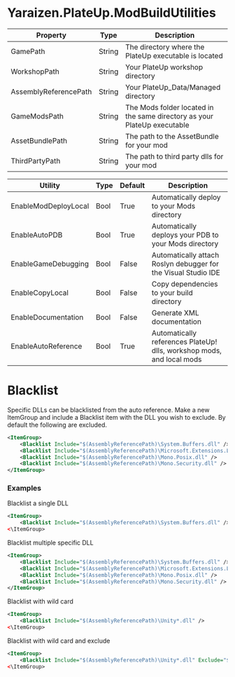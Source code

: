 # Yaraizen.PlateUp.ModBuildUtilities

| Property				| Type		| Description |
| ---					| ---		| --- |
| GamePath				| String	| The directory where the PlateUp executable is located |
| WorkshopPath			| String	| Your PlateUp workshop directory |
| AssemblyReferencePath | String	| Your PlateUp_Data/Managed directory |
| GameModsPath			| String	| The Mods folder located in the same directory as your PlateUp executable |
| AssetBundlePath		| String	| The path to the AssetBundle for your mod |
| ThirdPartyPath		| String	| The path to third party dlls for your mod |

| Utility				| Type		| Default	| Description |
| ---					| ---		| ---		| --- |
| EnableModDeployLocal	| Bool		| True		| Automatically deploy to your Mods directory |
| EnableAutoPDB			| Bool		| True		| Automatically deploys your PDB to your Mods directory |
| EnableGameDebugging	| Bool		| False		| Automatically attach Roslyn debugger for the Visual Studio IDE |
| EnableCopyLocal		| Bool		| False		| Copy dependencies to your build directory |
| EnableDocumentation	| Bool		| False		| Generate XML documentation |
| EnableAutoReference   | Bool		| True		| Automatically references PlateUp! dlls, workshop mods, and local mods |

# Blacklist
Specific DLLs can be blacklisted from the auto reference. Make a new ItemGroup and include a Blacklist item with the DLL you wish to exclude. By default the following are excluded.

```xml
<ItemGroup>
	<Blacklist Include="$(AssemblyReferencePath)\System.Buffers.dll" />
	<Blacklist Include="$(AssemblyReferencePath)\Microsoft.Extensions.Logging.Abstractions.dll" />
	<Blacklist Include="$(AssemblyReferencePath)\Mono.Posix.dll" />
	<Blacklist Include="$(AssemblyReferencePath)\Mono.Security.dll" />
</ItemGroup>
```

### Examples
Blacklist a single DLL
```xml
<ItemGroup>
	<Blacklist Include="$(AssemblyReferencePath)\System.Buffers.dll" />
<\ItemGroup>
```

Blacklist multiple specific DLL
```xml
<ItemGroup>
	<Blacklist Include="$(AssemblyReferencePath)\System.Buffers.dll" />
	<Blacklist Include="$(AssemblyReferencePath)\Microsoft.Extensions.Logging.Abstractions.dll" />
	<Blacklist Include="$(AssemblyReferencePath)\Mono.Posix.dll" />
	<Blacklist Include="$(AssemblyReferencePath)\Mono.Security.dll" />
</ItemGroup>
```

Blacklist with wild card
```xml
<ItemGroup>
	<Blacklist Include="$(AssemblyReferencePath)\Unity*.dll" />
<\ItemGroup>
```

Blacklist with wild card and exclude
```xml
<ItemGroup>
	<Blacklist Include="$(AssemblyReferencePath)\Unity*.dll" Exclude="$(AssemblyReferencePath)\Unity.Entities.dll" />
<\ItemGroup>
```